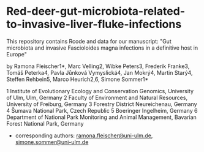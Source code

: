 # Red-deer-gut-microbiota-related-to-invasive-liver-fluke-infections

This repository contains Rcode and data for our manuscript: "Gut microbiota and invasive Fascioloides magna infections in a definitive host in Europe"

by Ramona Fleischer1*, Marc Velling2, Wibke Peters3, Frederik Franke3, Tomáš Peterka4, Pavla Jůnková Vymyslická4, Jan Mokrý4, Martin Starý4, Steffen Rehbein5, Marco Heurich2,6, Simone Sommer1*

1 Institute of Evolutionary Ecology and Conservation Genomics, University of Ulm, 
  Ulm, Germany
2 Faculty of Environment and Natural Resources, University of Freiburg, Germany
3 Forestry District Neureichenau, Germany
4 Šumava National Park, Czech Republic
5 Boeringer Ingelheim, Germany
6 Department of National Park Monitoring and Animal Management, 
  Bavarian Forest National Park, Germany

* corresponding authors: ramona.fleischer@uni-ulm.de, simone.sommer@uni-ulm.de 

